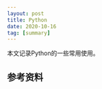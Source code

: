 ```yaml
---
layout: post
title: Python
date: 2020-10-16
tag: [summary]
---
```


本文记录Python的一些常用使用。

<!--more-->


## 参考资料